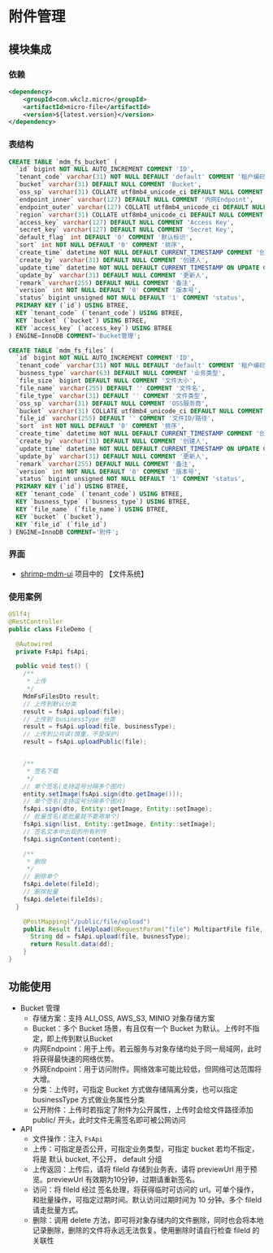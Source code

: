 # 附件管理

## 模块集成

### 依赖
```xml
<dependency>
    <groupId>com.wkclz.micro</groupId>
    <artifactId>micro-file</artifactId>
    <version>${latest.version}</version>
</dependency>
```

### 表结构

```sql
CREATE TABLE `mdm_fs_bucket` (
  `id` bigint NOT NULL AUTO_INCREMENT COMMENT 'ID',
  `tenant_code` varchar(31) NOT NULL DEFAULT 'default' COMMENT '租户编码',
  `bucket` varchar(31) DEFAULT NULL COMMENT 'Bucket',
  `oss_sp` varchar(31) COLLATE utf8mb4_unicode_ci DEFAULT NULL COMMENT 'OSS服务商',
  `endpoint_inner` varchar(127) DEFAULT NULL COMMENT '内网Endpoint',
  `endpoint_outer` varchar(127) COLLATE utf8mb4_unicode_ci DEFAULT NULL COMMENT '外网Endpoint',
  `region` varchar(31) COLLATE utf8mb4_unicode_ci DEFAULT NULL COMMENT '区域',
  `access_key` varchar(127) DEFAULT NULL COMMENT 'Access Key',
  `secret_key` varchar(127) DEFAULT NULL COMMENT 'Secret Key',
  `default_flag` int DEFAULT '0' COMMENT '默认标识',
  `sort` int NOT NULL DEFAULT '0' COMMENT '排序',
  `create_time` datetime NOT NULL DEFAULT CURRENT_TIMESTAMP COMMENT '创建时间',
  `create_by` varchar(31) DEFAULT NULL COMMENT '创建人',
  `update_time` datetime NOT NULL DEFAULT CURRENT_TIMESTAMP ON UPDATE CURRENT_TIMESTAMP COMMENT '更新时间',
  `update_by` varchar(31) DEFAULT NULL COMMENT '更新人',
  `remark` varchar(255) DEFAULT NULL COMMENT '备注',
  `version` int NOT NULL DEFAULT '0' COMMENT '版本号',
  `status` bigint unsigned NOT NULL DEFAULT '1' COMMENT 'status',
  PRIMARY KEY (`id`) USING BTREE,
  KEY `tenant_code` (`tenant_code`) USING BTREE,
  KEY `bucket` (`bucket`) USING BTREE,
  KEY `access_key` (`access_key`) USING BTREE
) ENGINE=InnoDB COMMENT='Bucket管理';

CREATE TABLE `mdm_fs_files` (
  `id` bigint NOT NULL AUTO_INCREMENT COMMENT 'ID',
  `tenant_code` varchar(31) NOT NULL DEFAULT 'default' COMMENT '租户编码',
  `busness_type` varchar(63) DEFAULT NULL COMMENT '业务类型',
  `file_size` bigint DEFAULT NULL COMMENT '文件大小',
  `file_name` varchar(255) DEFAULT '' COMMENT '文件名',
  `file_type` varchar(31) DEFAULT '' COMMENT '文件类型',
  `oss_sp` varchar(31) DEFAULT NULL COMMENT 'OSS服务商',
  `bucket` varchar(31) COLLATE utf8mb4_unicode_ci DEFAULT NULL COMMENT 'Bucket',
  `file_id` varchar(255) DEFAULT '' COMMENT '文件ID/路径',
  `sort` int NOT NULL DEFAULT '0' COMMENT '排序',
  `create_time` datetime NOT NULL DEFAULT CURRENT_TIMESTAMP COMMENT '创建时间',
  `create_by` varchar(31) DEFAULT NULL COMMENT '创建人',
  `update_time` datetime NOT NULL DEFAULT CURRENT_TIMESTAMP ON UPDATE CURRENT_TIMESTAMP COMMENT '更新时间',
  `update_by` varchar(31) DEFAULT NULL COMMENT '更新人',
  `remark` varchar(255) DEFAULT NULL COMMENT '备注',
  `version` int NOT NULL DEFAULT '0' COMMENT '版本号',
  `status` bigint unsigned NOT NULL DEFAULT '1' COMMENT 'status',
  PRIMARY KEY (`id`) USING BTREE,
  KEY `tenant_code` (`tenant_code`) USING BTREE,
  KEY `busness_type` (`busness_type`) USING BTREE,
  KEY `file_name` (`file_name`) USING BTREE,
  KEY `bucket` (`bucket`),
  KEY `file_id` (`file_id`)
) ENGINE=InnoDB COMMENT='附件';
```

### 界面

- [shrimp-mdm-ui](https://github.com/shrimp-cloud/shrimp-mdm-ui) 项目中的 【文件系统】


### 使用案例

```java
@Slf4j
@RestController
public class FileDemo {

  @Autowired
  private FsApi fsApi;

  public void test() {
    /**
     * 上传
     */
    MdmFsFilesDto result;
    // 上传到默认分类
    result = fsApi.upload(file);
    // 上传到 businessType 分类
    result = fsApi.upload(file, businessType);
    // 上传到公共读(慎重，不受保护)
    result = fsApi.uploadPublic(file);


    /**
     * 签名下载
     */
    // 单个签名(支持逗号分隔多个图片)
    entity.setImage(fsApi.sign(dto.getImage()));
    // 单个签名(支持逗号分隔多个图片)
    fsApi.sign(dto, Entity::getImage, Entity::setImage);
    // 批量签名(能批量就不要用单个)
    fsApi.sign(list, Entity::getImage, Entity::setImage);
    // 签名文本中出现的所有附件
    fsApi.signContent(content);

    /**
     * 删除
     */
    // 删除单个
    fsApi.delete(fileId);
    // 删除批量
    fsApi.delete(fileIds);
  }

    @PostMapping("/public/file/upload")
    public Result fileUpload(@RequestParam("file") MultipartFile file, String busnessType){
      String dd = fsApi.upload(file, busnessType);
      return Result.data(dd);
    }
}
```



## 功能使用

- Bucket 管理
  - 存储方案：支持 ALI_OSS, AWS_S3, MINIO 对象存储方案
  - Bucket：多个 Bucket 场景，有且仅有一个 Bucket 为默认。上传时不指定，即上传到默认Bucket
  - 内网Endpoint：用于上传。若云服务与对象存储均处于同一局域网，此时将获得最快速的网络优势。
  - 外网Endpoint：用于访问附件。网络效率可能比较低，但网络可达范围将大增。
  - 分类：上传时，可指定 Bucket 方式做存储隔离分类，也可以指定 businessType 方式做业务属性分类
  - 公开附件：上传时若指定了附件为公开属性，上传时会给文件路径添加  public/ 开头，此时文件无需签名即可被公网访问
- API
  - 文件操作：注入 `FsApi`
  - 上传：可指定是否公开，可指定业务类型，可指定 bucket 若均不指定，将是 默认 bucket, 不公开， default 分组
  - 上传返回：上传后，请将 fileId 存储到业务表，请将 previewUrl 用于预览。previewUrl 有效期为10分钟，过期请重新签名。
  - 访问：将 fileId 经过 签名处理，将获得临时可访问的 url。可单个操作，和批量操作，可指定过期时间。默认访问过期时间为 10 分钟。多个 fileId 请走批量方式。
  - 删除：调用 delete 方法，即可将对象存储内的文件删除，同时也会将本地记录删除，删除的文件将永远无法恢复。使用删除时请自行检查 fileId 的关联性

